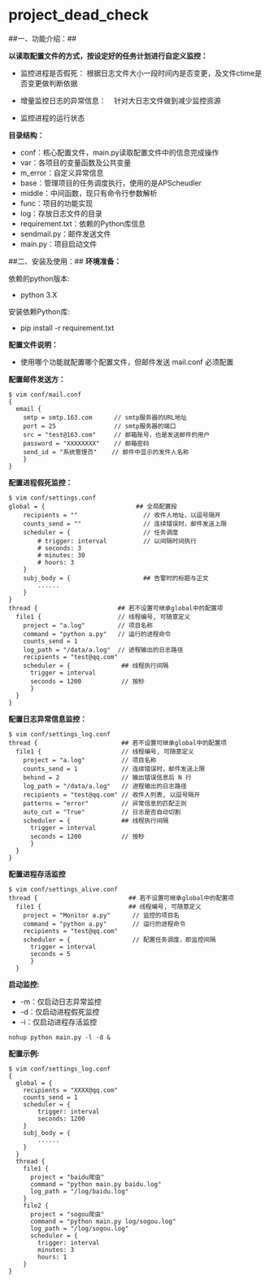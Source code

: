# project_dead_check
##一、功能介绍：##

**以读取配置文件的方式，按设定好的任务计划进行自定义监控：**
* 监控进程是否假死：
    根据日志文件大小一段时间内是否变更，及文件ctime是否变更做判断依据
    
* 增量监控日志的异常信息：
    针对大日志文件做到减少监控资源

* 监控进程的运行状态
   

**目录结构：**
* conf：核心配置文件，main.py读取配置文件中的信息完成操作
* var：各项目的变量函数及公共变量
* m_error：自定义异常信息
* base：管理项目的任务调度执行，使用的是APScheudler
* middle：中间函数，现只有命令行参数解析
* func：项目的功能实现
* log：存放日志文件的目录
* requirement.txt：依赖的Python库信息
* sendmail.py：邮件发送文件
* main.py：项目启动文件
 
 
##二、安装及使用：##
**环境准备：**

依赖的python版本:
* python 3.X
    
安装依赖Python库:
* pip install -r requirement.txt
    
    
**配置文件说明：**
* 使用哪个功能就配置哪个配置文件，但邮件发送 mail.conf 必须配置
    
    
**配置邮件发送方：**
```
$ vim conf/mail.conf
{
  email {
    smtp = smtp.163.com      // smtp服务器的URL地址
    port = 25                // smtp服务器的端口
    src = "test@163.com"     // 邮箱账号，也是发送邮件的用户
    password = "XXXXXXXX"    // 邮箱密码
    send_id = "系统管理员"    // 邮件中显示的发件人名称
    }
}
```

**配置进程假死监控：**
```
$ vim conf/settings.conf
global = {                         ## 全局配置段
    recipients = ""                  // 收件人地址，以逗号隔开
    counts_send = ""                 // 连续错误时，邮件发送上限
    scheduler = {                    // 任务调度
        # trigger: interval          // 以间隔时间执行
        # seconds: 3
        # minutes: 30
        # hours: 3
    }
    subj_body = {                    ## 告警时的标题与正文
        ......
    }
}
thread {                      ## 若不设置可继承global中的配置项
  file1 {                     // 线程编号, 可随意定义
    project = "a.log"         // 项目名称
    command = "python a.py"   // 运行的进程命令
    counts_send = 1           
    log_path = "/data/a.log"  // 进程输出的日志路径
    recipients = "test@qq.com" 
    scheduler = {              ## 线程执行间隔
      trigger = interval
      seconds = 1200           // 按秒 
      }
  }
}
```

**配置日志异常信息监控：**
```
$ vim conf/settings_log.conf
thread {                       ## 若不设置可继承global中的配置项
  file1 {                      // 线程编号, 可随意定义
    project = "a.log"          // 项目名称
    counts_send = 1            // 连续错误时，邮件发送上限
    behind = 2                 // 输出错误信息后 N 行
    log_path = "/data/a.log"   // 进程输出的日志路径
    recipients = "test@qq.com" // 收件人列表, 以逗号隔开
    patterns = "error"         // 异常信息的匹配正则
    auto_cut = "True"          // 日志是否自动切割
    scheduler = {              ## 线程执行间隔
      trigger = interval
      seconds = 1200           // 按秒 
      }
  }
}
```

**配置进程存活监控**
```
$ vim conf/settings_alive.conf
thread {                         ## 若不设置可继承global中的配置项
  file1 {                        ## 线程编号, 可随意定义
    project = "Monitor a.py"      // 监控的项目名
    command = "python a.py"       // 运行的进程命令
    recipients = "test@qq.com"
    scheduler = {                 // 配置任务调度，即监控间隔
      trigger = interval
      seconds = 5
      }
  }
```
**启动监控:**
* -m：仅启动日志异常监控
* -d：仅启动进程假死监控
* -i：仅启动进程存活监控
```
nohup python main.py -l -d &
```


**配置示例:**
```
$ vim conf/settings_log.conf
{
  global = { 
    recipients = "XXXX@qq.com" 
    counts_send = 1   
    scheduler = {  
        trigger: interval 
        seconds: 1200
    }
    subj_body = {      
        ......
    }
  }
  thread {
    file1 {                   
      project = "baidu爬虫"     
      command = "python main.py baidu.log"  
      log_path = "/log/baidu.log"
    }
    file2 {
      project = "sogou爬虫"
      command = "python main.py log/sogou.log"
      log_path = "/log/sogou.log"
      scheduler = {
        trigger: interval
        minutes: 3
        hours: 1
    }
}
